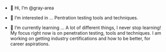 - 👋 Hi, I’m @gray-area

- 👀 I’m interested in ...
      Pentration testing tools and techniques.
      
- 🌱 I’m currently learning ...
      A lot of different things, I never stop learning! My focus right now is on penetration testing, tools and techniques. I am working on getting industry certifications and how to
      be better, for career aspirations.

<!---
gray-area/gray-area is a ✨ special ✨ repository because its `README.md` (this file) appears on your GitHub profile.
You can click the Preview link to take a look at your changes.
--->
